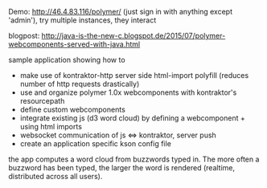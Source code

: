Demo: http://46.4.83.116/polymer/ (just sign in with anything except 'admin'), try multiple instances, they interact

blogpost: http://java-is-the-new-c.blogspot.de/2015/07/polymer-webcomponents-served-with-java.html

sample application showing how to
- make use of kontraktor-http server side html-import polyfill (reduces number of http requests drastically)
- use and organize polymer 1.0x webcomponents with kontraktor's resourcepath
- define custom webcomponents
- integrate existing js (d3 word cloud) by defining a webcomponent + using html imports
- websocket communication of js <=> kontraktor, server push
- create an application specific kson config file

the app computes a word cloud from buzzwords typed in. The more often a buzzword has been typed, the larger the word is rendered (realtime, distributed across all users).
